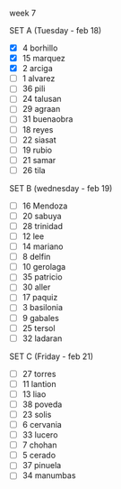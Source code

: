 week 7

SET A (Tuesday - feb 18)
- [x] 4 borhillo
- [x] 15 marquez
- [x] 2 arciga
- [ ] 1 alvarez
- [ ] 36 pili
- [ ] 24 talusan
- [ ] 29 agraan
- [ ] 31 buenaobra
- [ ] 18 reyes
- [ ] 22 siasat
- [ ] 19 rubio
- [ ] 21 samar
- [ ] 26 tila

 SET B (wednesday - feb 19)
- [ ] 16 Mendoza
- [ ] 20 sabuya
- [ ] 28 trinidad
- [ ] 12 lee
- [ ] 14 mariano
- [ ] 8 delfin
- [ ] 10 gerolaga
- [ ] 35 patricio
- [ ] 30 aller
- [ ] 17 paquiz
- [ ] 3 basilonia
- [ ] 9 gabales
- [ ] 25 tersol
- [ ] 32 ladaran

 SET C (Friday - feb 21)
- [ ] 27 torres
- [ ] 11 lantion
- [ ] 13 liao
- [ ] 38 poveda
- [ ] 23 solis
- [ ] 6 cervania
- [ ] 33 lucero
- [ ] 7 chohan
- [ ] 5 cerado
- [ ] 37 pinuela
- [ ] 34 manumbas